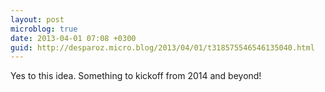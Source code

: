 ```yaml
---
layout: post
microblog: true
date: 2013-04-01 07:08 +0300
guid: http://desparoz.micro.blog/2013/04/01/t318575546546135040.html
---
```

Yes to this idea. Something to kickoff from 2014 and beyond!
